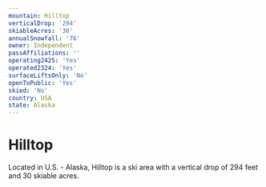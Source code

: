 ```yaml
---
mountain: Hilltop
verticalDrop: '294'
skiableAcres: '30'
annualSnowfall: '76'
owner: Independent
passAffiliations: ''
operating2425: 'Yes'
operated2324: 'Yes'
surfaceLiftsOnly: 'No'
openToPublic: 'Yes'
skied: 'No'
country: USA
state: Alaska
---
```


# Hilltop

Located in U.S. - Alaska, Hilltop is a ski area with a vertical drop of 294 feet and 30 skiable acres.
